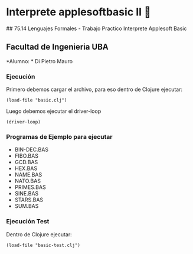 # Interprete applesoftbasic II :apple: 
## 75.14 Lenguajes Formales - Trabajo Practico Interprete Applesoft Basic
## Facultad de Ingenieria UBA


*Alumno: * Di Pietro Mauro

### Ejecución

Primero debemos cargar el archivo, para eso dentro de Clojure ejecutar:
``` 
(load-file "basic.clj")
```
Luego debemos ejecutar el driver-loop

``` 
(driver-loop)
```

### Programas de Ejemplo para ejecutar

- BIN-DEC.BAS
- FIBO.BAS
- GCD.BAS
- HEX.BAS
- NAME.BAS 
- NATO.BAS
- PRIMES.BAS
- SINE.BAS
- STARS.BAS
- SUM.BAS


### Ejecución Test

Dentro de Clojure ejecutar:

``` 
(load-file "basic-test.clj")
```



